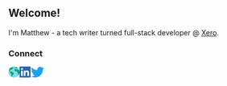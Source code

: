 ## Welcome!

I'm Matthew - a tech writer turned full-stack developer @ [Xero](https://www.xero.com/ca/).

### Connect

[<img align="left" alt="mtthw-website" height="22px" src="./logos/Web.png" target="_blank" />][website]
[<img align="left" alt="mtthw-linkedin | LinkedIn" height="22px" src="./logos/LinkedIn.png" target="_blank" />][linkedin]
[<img align="left" alt="mtthwn-twitter | Twitter" height="22px" src="./logos/Twitter.png" target="_blank" />][twitter]

[website]: https://www.matthew-an.com
[linkedin]: https://www.linkedin.com/in/mtthwn/
[twitter]: https://twitter.com/manlet_matt
